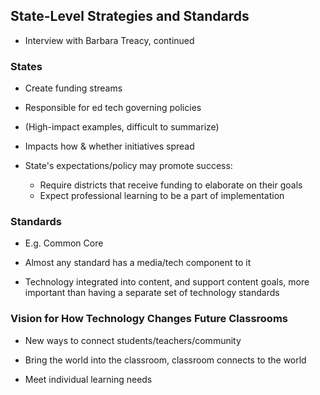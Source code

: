 ## State-Level Strategies and Standards

- Interview with Barbara Treacy, continued

### States

- Create funding streams

- Responsible for ed tech governing policies

- (High-impact examples, difficult to summarize)

- Impacts how & whether initiatives spread

- State's expectations/policy may promote success:
    - Require districts that receive funding to elaborate on their goals
    - Expect professional learning to be a part of implementation

### Standards

- E.g. Common Core

- Almost any standard has a media/tech component to it

- Technology integrated into content, and support content goals, more important than having a separate set of technology standards

### Vision for How Technology Changes Future Classrooms

- New ways to connect students/teachers/community

- Bring the world into the classroom, classroom connects to the world

- Meet individual learning needs


